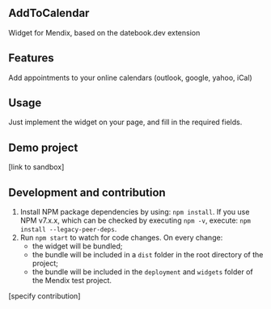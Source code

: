 ## AddToCalendar
Widget for Mendix, based on the datebook.dev extension

## Features
Add appointments to your online calendars (outlook, google, yahoo, iCal)

## Usage
Just implement the widget on your page, and fill in the required fields.

## Demo project
[link to sandbox]

## Development and contribution

1. Install NPM package dependencies by using: `npm install`. If you use NPM v7.x.x, which can be checked by executing `npm -v`, execute: `npm install --legacy-peer-deps`.
1. Run `npm start` to watch for code changes. On every change:
    - the widget will be bundled;
    - the bundle will be included in a `dist` folder in the root directory of the project;
    - the bundle will be included in the `deployment` and `widgets` folder of the Mendix test project.

[specify contribution]
